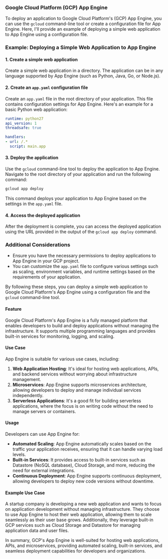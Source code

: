 ### Google Cloud Platform (GCP) App Engine

To deploy an application to Google Cloud Platform's (GCP) App Engine, you can use the `gcloud` command-line tool or create a configuration file for App Engine. Here, I'll provide an example of deploying a simple web application to App Engine using a configuration file.

### Example: Deploying a Simple Web Application to App Engine

#### 1. Create a simple web application
Create a simple web application in a directory. The application can be in any language supported by App Engine (such as Python, Java, Go, or Node.js).

#### 2. Create an `app.yaml` configuration file
Create an `app.yaml` file in the root directory of your application. This file contains configuration settings for App Engine. Here's an example for a basic Python web application:

```yaml
runtime: python27
api_version: 1
threadsafe: true

handlers:
- url: /.*
  script: main.app
```

#### 3. Deploy the application
Use the `gcloud` command-line tool to deploy the application to App Engine. Navigate to the root directory of your application and run the following command:

```bash
gcloud app deploy
```

This command deploys your application to App Engine based on the settings in the `app.yaml` file.

#### 4. Access the deployed application
After the deployment is complete, you can access the deployed application using the URL provided in the output of the `gcloud app deploy` command.

### Additional Considerations
- Ensure you have the necessary permissions to deploy applications to App Engine in your GCP project.
- You can customize the `app.yaml` file to configure various settings such as scaling, environment variables, and runtime settings based on the requirements of your application.

By following these steps, you can deploy a simple web application to Google Cloud Platform's App Engine using a configuration file and the `gcloud` command-line tool.


#### Feature
Google Cloud Platform's App Engine is a fully managed platform that enables developers to build and deploy applications without managing the infrastructure. It supports multiple programming languages and provides built-in services for monitoring, logging, and scaling.

#### Use Case
App Engine is suitable for various use cases, including:
1. **Web Application Hosting**: It's ideal for hosting web applications, APIs, and backend services without worrying about infrastructure management.
2. **Microservices**: App Engine supports microservices architecture, allowing developers to deploy and manage individual services independently.
3. **Serverless Applications**: It's a good fit for building serverless applications, where the focus is on writing code without the need to manage servers or containers.

#### Usage
Developers can use App Engine for:
- **Automated Scaling**: App Engine automatically scales based on the traffic your application receives, ensuring that it can handle varying load levels.
- **Built-in Services**: It provides access to built-in services such as Datastore (NoSQL database), Cloud Storage, and more, reducing the need for external integrations.
- **Continuous Deployment**: App Engine supports continuous deployment, allowing developers to deploy new code versions without downtime.

#### Example Use Case
A startup company is developing a new web application and wants to focus on application development without managing infrastructure. They choose to use App Engine to host their web application, allowing them to scale seamlessly as their user base grows. Additionally, they leverage built-in GCP services such as Cloud Storage and Datastore for managing application data and user files.

In summary, GCP's App Engine is well-suited for hosting web applications, APIs, and microservices, providing automated scaling, built-in services, and seamless deployment capabilities for developers and organizations.
